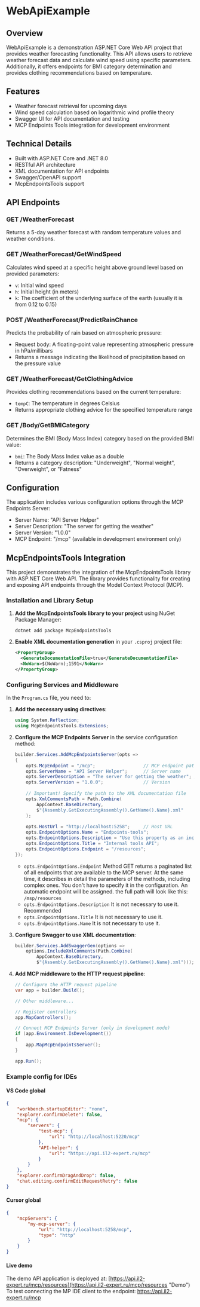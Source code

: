 ﻿# WebApiExample

## Overview
WebApiExample is a demonstration ASP.NET Core Web API project that provides weather forecasting functionality. This API allows users to retrieve weather forecast data and calculate wind speed using specific parameters. Additionally, it offers endpoints for BMI category determination and provides clothing recommendations based on temperature.

## Features
- Weather forecast retrieval for upcoming days
- Wind speed calculation based on logarithmic wind profile theory
- Swagger UI for API documentation and testing
- MCP Endpoints Tools integration for development environment

## Technical Details
- Built with ASP.NET Core and .NET 8.0
- RESTful API architecture
- XML documentation for API endpoints
- Swagger/OpenAPI support
- McpEndpointsTools support

## API Endpoints

### GET /WeatherForecast
Returns a 5-day weather forecast with random temperature values and weather conditions.

### GET /WeatherForecast/GetWindSpeed
Calculates wind speed at a specific height above ground level based on provided parameters:
- `v`: Initial wind speed
- `h`: Initial height (in meters)
- `k`: The coefficient of the underlying surface of the earth (usually it is from 0.12 to 0.15)

### POST /WeatherForecast/PredictRainChance
Predicts the probability of rain based on atmospheric pressure:
- Request body: A floating-point value representing atmospheric pressure in hPa/millibars
- Returns a message indicating the likelihood of precipitation based on the pressure value

### GET /WeatherForecast/GetClothingAdvice
Provides clothing recommendations based on the current temperature:
- `tempC`: The temperature in degrees Celsius
- Returns appropriate clothing advice for the specified temperature range

### GET /Body/GetBMICategory
Determines the BMI (Body Mass Index) category based on the provided BMI value:
- `bmi`: The Body Mass Index value as a double
- Returns a category description: "Underweight", "Normal weight", "Overweight", or "Fatness"


## Configuration
The application includes various configuration options through the MCP Endpoints Server:
- Server Name: "API Server Helper"
- Server Description: "The server for getting the weather"
- Server Version: "1.0.0"
- MCP Endpoint: "/mcp" (available in development environment only)

## McpEndpointsTools Integration

This project demonstrates the integration of the McpEndpointsTools library with ASP.NET Core Web API. The library provides functionality for creating and exposing API endpoints through the Model Context Protocol (MCP).

### Installation and Library Setup

1. **Add the McpEndpointsTools library to your project** using NuGet Package Manager:
   ```
   dotnet add package McpEndpointsTools
   ```

2. **Enable XML documentation generation** in your `.csproj` project file:
   ```xml
   <PropertyGroup>
     <GenerateDocumentationFile>true</GenerateDocumentationFile>
     <NoWarn>$(NoWarn);1591</NoWarn>
   </PropertyGroup>
   ```

### Configuring Services and Middleware

In the `Program.cs` file, you need to:

1. **Add the necessary using directives**:
   ```csharp
   using System.Reflection;
   using McpEndpointsTools.Extensions;
   ```

2. **Configure the MCP Endpoints Server** in the service configuration method:
   ```csharp
   builder.Services.AddMcpEndpointsServer(opts =>
   {
       opts.McpEndpoint = "/mcp";                  // MCP endpoint path
       opts.ServerName = "API Server Helper";      // Server name
       opts.ServerDescription = "The server for getting the weather"; // Description
       opts.ServerVersion = "1.0.0";               // Version
       
       // Important! Specify the path to the XML documentation file
       opts.XmlCommentsPath = Path.Combine(
           AppContext.BaseDirectory,
           $"{Assembly.GetExecutingAssembly().GetName().Name}.xml"
       );
       
       opts.HostUrl = "http://localhost:5258";     // Host URL
       opts.EndpointOptions.Name = "Endpoints-tools";
       opts.EndpointOptions.Description = "Use this property as an incentive for your LLM. Do not set this property if in doubt. It is better to remove this property from the configuration altogether.";
       opts.EndpointOptions.Title = "Internal tools API";
       opts.EndpointOptions.Endpoint = "/resources";
   });
   ```
   - `opts.EndpointOptions.Endpoint` Method GET returns a paginated list of all endpoints that are available to the MCP
     server. At the same time, it describes in detail the parameters of the methods, including complex ones. You don't
     have
     to specify it in the configuration. An automatic endpoint will be assigned. the full path will look like this:
     `/msp/resources`
   - `opts.EndpointOptions.Description` It is not necessary to use it. Recommended
   - `opts.EndpointOptions.Title` It is not necessary to use it.
   - `opts.EndpointOptions.Name` It is not necessary to use it.



3. **Configure Swagger to use XML documentation**:
   ```csharp
   builder.Services.AddSwaggerGen(options => 
       options.IncludeXmlComments(Path.Combine(
           AppContext.BaseDirectory,
           $"{Assembly.GetExecutingAssembly().GetName().Name}.xml")));
   ```

4. **Add MCP middleware to the HTTP request pipeline**:
   ```csharp
   // Configure the HTTP request pipeline
   var app = builder.Build();
   
   // Other middleware...
   
   // Register controllers
   app.MapControllers();
   
   // Connect MCP Endpoints Server (only in development mode)
   if (app.Environment.IsDevelopment())
   {
       app.MapMcpEndpointsServer();
   }
   
   app.Run();
   ```

### Example config for IDEs

   #### VS Code global

   ```json
   {
       "workbench.startupEditor": "none",
       "explorer.confirmDelete": false,
       "mcp": {
           "servers": {
               "test-mcp": {
                   "url": "http://localhost:5220/mcp"
               },
               "API-helper": {
                   "url": "https://api.il2-expert.ru/mcp"
               }
           }
       },
       "explorer.confirmDragAndDrop": false,
       "chat.editing.confirmEditRequestRetry": false
   }
   ```
   #### Cursor global
   ```json
   {
       "mcpServers": {
           "my-mcp-server": {
               "url": "http://localhost:5258/mcp",
               "type": "http"
           }
       }
   }
   ```


   #### Live demo
   The demo API application is deployed at: [https://api.il2-expert.ru/mcp/resources](https://api.il2-expert.ru/mcp/resources "Demo")
   To test connecting the MP IDE client to the endpoint: https://api.il2-expert.ru/mcp


###



